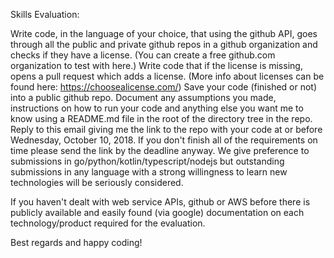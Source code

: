 Skills Evaluation:

Write code, in the language of your choice, that using the github API, goes through all the public and private github repos in a github organization and checks if they have a license.  (You can create a free github.com organization to test with here.)
Write code that if the license is missing, opens a pull request which adds a license. (More info about licenses can be found here: https://choosealicense.com/)
Save your code (finished or not) into a public github repo.
Document any assumptions you made, instructions on how to run your code and anything else you want me to know using a README.md file in the root of the directory tree in the repo.
Reply to this email giving me the link to the repo with your code at or before Wednesday, October 10, 2018. If you don't finish all of the requirements on time please send the link by the deadline anyway.
We give preference to submissions in go/python/kotlin​/typescript/nodejs but outstanding submissions in any language with a strong willingness to learn new technologies will be seriously considered.

 

If you haven't dealt with web service APIs, github or AWS before there is publicly available and easily found (via google) documentation on each technology/product required for the evaluation.

 

Best regards and happy coding!